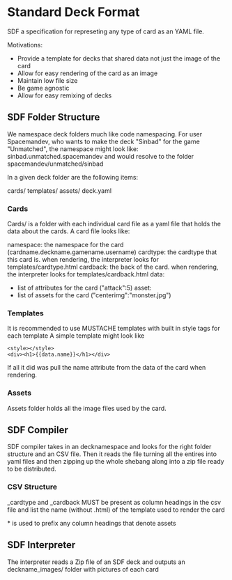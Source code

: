# Standard Deck Format 

SDF a specification for represeting any type of card as an YAML file. 

Motivations:
- Provide a template for decks that shared data not just the image of the card
- Allow for easy rendering of the card as an image
- Maintain low file size
- Be game agnostic
- Allow for easy remixing of decks

## SDF Folder Structure
We namespace deck folders much like code namespacing. For user Spacemandev, who wants to make the deck "Sinbad" for the game "Unmatched", the namespace might look like:
sinbad.unmatched.spacemandev
and would resolve to the folder
spacemandev/unmatched/sinbad

In a given deck folder are the following items:

cards/
templates/
assets/
deck.yaml

### Cards
Cards/ is a folder with each individual card file as a yaml file that holds the data about the cards. A card file looks like:

namespace: the namespace for the card (cardname.deckname.gamename.username)
cardtype: the cardtype that this card is. when rendering, the interpreter looks for templates/cardtype.html 
cardback: the back of the card. when rendering, the interpreter looks for templates/cardback.html
data:
  - list of attributes for the card ("attack":5)
asset:
  - list of assets for the card ("centerimg":"monster.jpg")

### Templates
It is recommended to use MUSTACHE templates with built in style tags for each template
A simple template might look like
```
<style></style>
<div><h1>{{data.name}}</h1></div>
```
If all it did was pull the name attribute from the data of the card when rendering.

### Assets
Assets folder holds all the image files used by the card. 


## SDF Compiler
SDF compiler takes in an decknamespace and looks for the right folder structure and an CSV file. Then it reads the file turning all the entires into yaml files and then zipping up the whole shebang along into a zip file ready to be distributed. 

### CSV Structure
_cardtype and _cardback MUST be present as column headings in the csv file and list the name (without .html) of the template used to render the card

&ast; is used to prefix any column headings that denote assets 



## SDF Interpreter
The interpreter reads a Zip file of an SDF deck and outputs an deckname_images/ folder with pictures of each card


